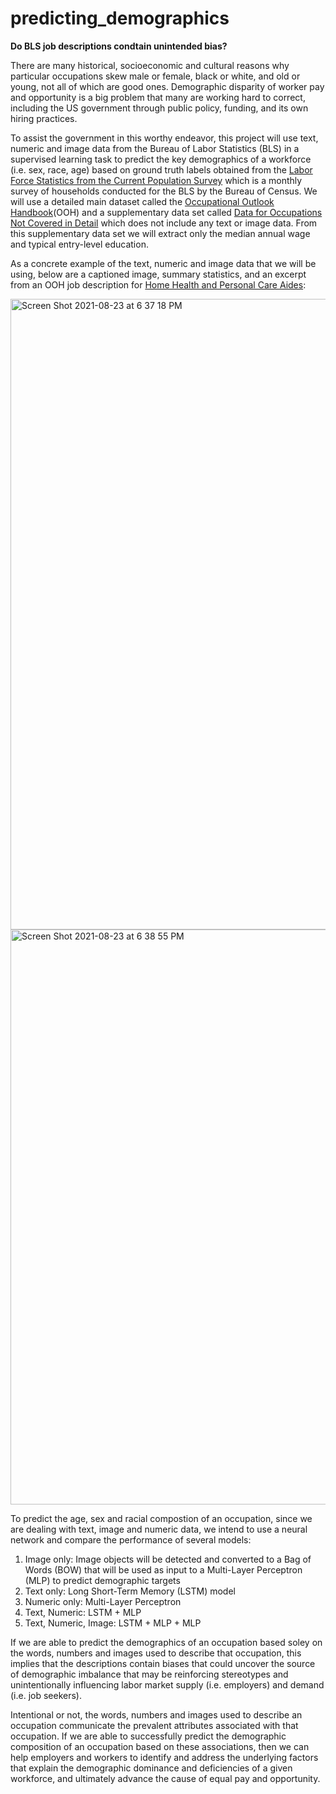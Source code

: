 # predicting_demographics
**Do BLS job descriptions condtain unintended bias?**

There are many historical, socioeconomic and cultural reasons why particular occupations skew male or female, black or white, and old or young, not all of which are good ones. Demographic disparity of worker pay and opportunity is a big problem that many are working hard to correct, including the US government through public policy, funding, and its own hiring practices. 

To assist the government in this worthy endeavor, this project will use text, numeric and image data from the Bureau of Labor Statistics (BLS) in a supervised learning task to predict the key demographics of a workforce (i.e. sex, race, age) based on ground truth labels obtained from the [Labor Force Statistics from the Current Population Survey](https://www.bls.gov/cps/tables.htm) which is a monthly survey of households conducted for the BLS by the Bureau of Census.  We will use a detailed main dataset called the [Occupational Outlook Handbook](https://www.bls.gov/ooh/)(OOH) and a supplementary data set called [Data for Occupations Not Covered in Detail](https://www.bls.gov/ooh/about/data-for-occupations-not-covered-in-detail.htm) which does not include any text or image data. From this supplementary data set we will extract only the median annual wage and typical entry-level education.

As a concrete example of the text, numeric and image data that we will be using, below are a captioned image, summary statistics, and an excerpt from an OOH job description for [Home Health and Personal Care Aides](https://www.bls.gov/ooh/healthcare/home-health-aides-and-personal-care-aides.htm):

<img width="1009" alt="Screen Shot 2021-08-23 at 6 37 18 PM" src="https://user-images.githubusercontent.com/75413805/130541587-4944faed-d62f-4501-93cc-94a250734b34.png">

<img width="920" alt="Screen Shot 2021-08-23 at 6 38 55 PM" src="https://user-images.githubusercontent.com/75413805/130541713-8850b63d-c0b9-4bd7-a0d6-746d7016456c.png">

To predict the age, sex and racial compostion of an occupation, since we are dealing with text, image and numeric data, we intend to use a neural network and compare the performance of several models:

1. Image only: Image objects will be detected and converted to a Bag of Words (BOW) that will be used as input to a Multi-Layer Perceptron (MLP) to predict demographic targets 
2. Text only: Long Short-Term Memory (LSTM) model
3. Numeric only: Multi-Layer Perceptron
4. Text, Numeric:	LSTM + MLP
5. Text, Numeric, Image: LSTM + MLP + MLP

If we are able to predict the demographics of an occupation based soley on the words, numbers and images used to describe that occupation, this implies that the descriptions contain biases that could uncover the source of demographic imbalance that may be reinforcing stereotypes and unintentionally influencing labor market supply (i.e. employers) and demand (i.e. job seekers). 

Intentional or not, the words, numbers and images used to describe an occupation communicate the prevalent attributes associated with that occupation. If we are able to successfully predict the demographic composition of an occupation based on these associations, then we can help employers and workers to identify and address the underlying factors that explain the demographic dominance and deficiencies of a given workforce, and ultimately advance the cause of equal pay and opportunity. 
